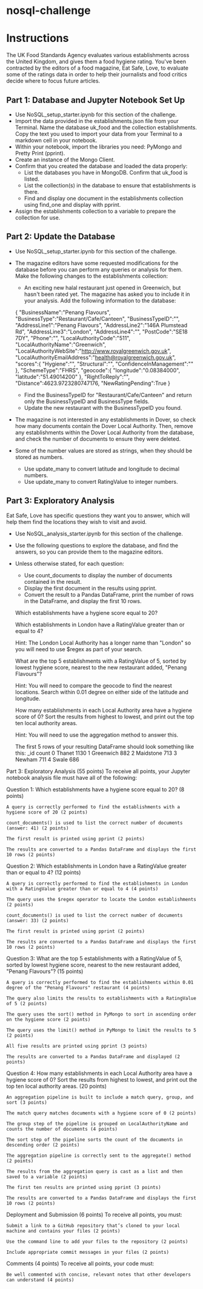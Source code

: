 # nosql-challenge

# Instructions

The UK Food Standards Agency evaluates various establishments across the United Kingdom, and gives them a food hygiene rating. You've been contracted by the editors of a food magazine, Eat Safe, Love, to evaluate some of the ratings data in order to help their journalists and food critics decide where to focus future articles.

## Part 1: Database and Jupyter Notebook Set Up

- Use NoSQL_setup_starter.ipynb for this section of the challenge.
- Import the data provided in the establishments.json file from your Terminal. Name the database uk_food and the collection establishments. Copy the text you used to import your data from your Terminal to a markdown cell in your notebook.
- Within your notebook, import the libraries you need: PyMongo and Pretty Print (pprint).
- Create an instance of the Mongo Client.
- Confirm that you created the database and loaded the data properly:
    - List the databases you have in MongoDB. Confirm that uk_food is listed.
    - List the collection(s) in the database to ensure that establishments is there.
    - Find and display one document in the establishments collection using find_one and display with pprint.
- Assign the establishments collection to a variable to prepare the collection for use.

## Part 2: Update the Database

- Use NoSQL_setup_starter.ipynb for this section of the challenge.

- The magazine editors have some requested modifications for the database before you can perform any queries or analysis for them. Make the following changes to the establishments collection:
    - An exciting new halal restaurant just opened in Greenwich, but hasn't been rated yet. The magazine has asked you to include it in your analysis. Add the following information to the database:

    {
        "BusinessName":"Penang Flavours",
        "BusinessType":"Restaurant/Cafe/Canteen",
        "BusinessTypeID":"",
        "AddressLine1":"Penang Flavours",
        "AddressLine2":"146A Plumstead Rd",
        "AddressLine3":"London",
        "AddressLine4":"",
        "PostCode":"SE18 7DY",
        "Phone":"",
        "LocalAuthorityCode":"511",
        "LocalAuthorityName":"Greenwich",
        "LocalAuthorityWebSite":"http://www.royalgreenwich.gov.uk",
        "LocalAuthorityEmailAddress":"health@royalgreenwich.gov.uk",
        "scores":{
            "Hygiene":"",
            "Structural":"",
            "ConfidenceInManagement":""
        },
        "SchemeType":"FHRS",
        "geocode":{
            "longitude":"0.08384000",
            "latitude":"51.49014200"
        },
        "RightToReply":"",
        "Distance":4623.9723280747176,
        "NewRatingPending":True
    }

    - Find the BusinessTypeID for "Restaurant/Cafe/Canteen" and return only the BusinessTypeID and BusinessType fields.
    - Update the new restaurant with the BusinessTypeID you found.

- The magazine is not interested in any establishments in Dover, so check how many documents contain the Dover Local Authority. Then, remove any establishments within the Dover Local Authority from the database, and check the number of documents to ensure they were deleted.

- Some of the number values are stored as strings, when they should be stored as numbers.
    - Use update_many to convert latitude and longitude to decimal numbers.
    - Use update_many to convert RatingValue to integer numbers.

## Part 3: Exploratory Analysis

Eat Safe, Love has specific questions they want you to answer, which will help them find the locations they wish to visit and avoid.

- Use NoSQL_analysis_starter.ipynb for this section of the challenge.
- Use the following questions to explore the database, and find the answers, so you can provide them to the magazine editors.
- Unless otherwise stated, for each question:
    - Use count_documents to display the number of documents contained in the result.
    - Display the first document in the results using pprint.
    - Convert the result to a Pandas DataFrame, print the number of rows in the DataFrame, and display the first 10 rows.

    Which establishments have a hygiene score equal to 20?

    Which establishments in London have a RatingValue greater than or equal to 4?

    Hint: The London Local Authority has a longer name than "London" so you will need to use $regex as part of your search.

    What are the top 5 establishments with a RatingValue of 5, sorted by lowest hygiene score, nearest to the new restaurant added, "Penang Flavours"?

    Hint: You will need to compare the geocode to find the nearest locations. Search within 0.01 degree on either side of the latitude and longitude.

    How many establishments in each Local Authority area have a hygiene score of 0? Sort the results from highest to lowest, and print out the top ten local authority areas.

    Hint: You will need to use the aggregation method to answer this.

    The first 5 rows of your resulting DataFrame should look something like this:
    	_id 	count
    0 	Thanet 	1130
    1 	Greenwich 	882
    2 	Maidstone 	713
    3 	Newham 	711
    4 	Swale 	686



Part 3: Exploratory Analysis (55 points)
To receive all points, your Jupyter notebook analysis file must have all of the following:

Question 1: Which establishments have a hygiene score equal to 20? (8 points)

    A query is correctly performed to find the establishments with a hygiene score of 20 (2 points)

    count_documents() is used to list the correct number of documents (answer: 41) (2 points)

    The first result is printed using pprint (2 points)

    The results are converted to a Pandas DataFrame and displays the first 10 rows (2 points)

Question 2: Which establishments in London have a RatingValue greater than or equal to 4? (12 points)

    A query is correctly performed to find the establishments in London with a RatingValue greater than or equal to 4 (4 points)

    The query uses the $regex operator to locate the London establishments (2 points)

    count_documents() is used to list the correct number of documents (answer: 33) (2 points)

    The first result is printed using pprint (2 points)

    The results are converted to a Pandas DataFrame and displays the first 10 rows (2 points)

Question 3: What are the top 5 establishments with a RatingValue of 5, sorted by lowest hygiene score, nearest to the new restaurant added, "Penang Flavours"? (15 points)

    A query is correctly performed to find the establishments within 0.01 degree of the "Penang Flavours" restaurant (4 points)

    The query also limits the results to establishments with a RatingValue of 5 (2 points)

    The query uses the sort() method in PyMongo to sort in ascending order on the hygiene score (2 points)

    The query uses the limit() method in PyMongo to limit the results to 5 (2 points)

    All five results are printed using pprint (3 points)

    The results are converted to a Pandas DataFrame and displayed (2 points)

Question 4: How many establishments in each Local Authority area have a hygiene score of 0? Sort the results from highest to lowest, and print out the top ten local authority areas. (20 points)

    An aggregation pipeline is built to include a match query, group, and sort (3 points)

    The match query matches documents with a hygiene score of 0 (2 points)

    The group step of the pipeline is grouped on LocalAuthorityName and counts the number of documents (4 points)

    The sort step of the pipeline sorts the count of the documents in descending order (2 points)

    The aggregation pipeline is correctly sent to the aggregate() method (2 points)

    The results from the aggregation query is cast as a list and then saved to a variable (2 points)

    The first ten results are printed using pprint (3 points)

    The results are converted to a Pandas DataFrame and displays the first 10 rows (2 points)

Deployment and Submission (6 points)
To receive all points, you must:

    Submit a link to a GitHub repository that’s cloned to your local machine and contains your files (2 points)

    Use the command line to add your files to the repository (2 points)

    Include appropriate commit messages in your files (2 points)

Comments (4 points)
To receive all points, your code must:

    Be well commented with concise, relevant notes that other developers can understand (4 points)

